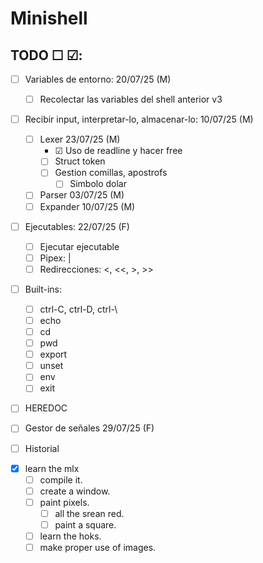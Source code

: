 # Minishell

## TODO ☐ ☑:

- ☐ Variables de entorno: 20/07/25 (M)
	- ☐ Recolectar las variables del shell anterior v3

- ☐ Recibir input, interpretar-lo, almacenar-lo: 10/07/25 (M)
	- ☐ Lexer 23/07/25 (M)
		- ☑ Uso de readline y hacer free
 		- ☐ Struct token
   		- ☐ Gestion comillas, apostrofs
     		- ☐ Simbolo dolar
	- ☐ Parser 03/07/25 (M)
	- ☐ Expander 10/07/25 (M)
  
- ☐ Ejecutables: 22/07/25 (F)
	- ☐ Ejecutar ejecutable
	- ☐ Pipex: | 
	- ☐ Redirecciones: <, <<, >, >>
   
- ☐ Built-ins:
	- ☐ ctrl-C, ctrl-D, ctrl-\
	- ☐ echo
	- ☐ cd
	- ☐ pwd
	- ☐ export
	- ☐ unset
	- ☐ env
	- ☐ exit
   
 - ☐ HEREDOC
 - ☐ Gestor de señales 29/07/25 (F)
 - ☐ Historial

- [x] learn the mlx
     - [ ] compile it.
     - [ ] create a window.
     - [ ] paint pixels.
         - [ ] all the srean red.
         - [ ] paint a square.
     - [ ] learn the hoks.
     - [ ] make proper use of images.
